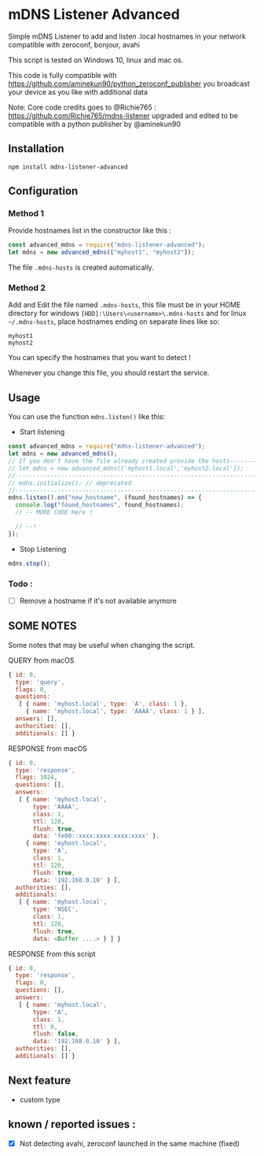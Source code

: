 # mDNS Listener Advanced

Simple mDNS Listener to add and listen .local hostnames in your network compatible with zeroconf, bonjour, avahi

This script is tested on Windows 10, linux and mac os.

This code is fully compatible with https://github.com/aminekun90/python_zeroconf_publisher you broadcast your device as you like with additional data

Note: Core code credits goes to @Richie765 : https://github.com/Richie765/mdns-listener upgraded and edited to be compatible with a python publisher by @aminekun90

## Installation

`npm install mdns-listener-advanced`

## Configuration

### Method 1

Provide hostnames list in the constructor like this :

```javascript
const advanced_mdns = require("mdns-listener-advanced");
let mdns = new advanced_mdns(["myhost1", "myhost2"]);
```

The file `.mdns-hosts` is created automatically.

### Method 2

Add and Edit the file named `.mdns-hosts`, this file must be in your HOME directory for windows `[HDD]:\Users\<username>\.mdns-hosts` and for linux `~/.mdns-hosts`, place hostnames ending on separate lines like so:

```
myhost1
myhost2
```

You can specify the hostnames that you want to detect !

Whenever you change this file, you should restart the service.

## Usage

You can use the function `mdns.listen()` like this:

- Start listening

```javascript
const advanced_mdns = require("mdns-listener-advanced");
let mdns = new advanced_mdns();
// If you don't have the file already created provide the hosts-----------------
// let mdns = new advanced_mdns(['myhost1.local','myhost2.local']);          // |
//------------------------------------------------------------------------------
// mdns.initialize(); // deprecated
//------------------------------------------------------------------------------
mdns.listen().on("new_hostname", (found_hostnames) => {
  console.log("found_hostnames", found_hostnames);
  // -- MORE CODE Here !

  // --!
});
```

- Stop Listening

```javascript
mdns.stop();
```

<!-- ## Autmatic startup on login (macOS)

```bash
cp mdns-listener.plist-sample mdns-listener.plist

# edit mdns-listener.plist to match the paths on your system

cp mdns-listener.plist ~/Library/LaunchAgents/

launchctl load ~/Library/LaunchAgents/mdns-listener.plist
```

Logfiles are available in

- /tmp/mdns-listener-error.log
- /tmp/mdns-listener.log -->

### Todo :

- [ ] Remove a hostname if it's not available anymore
<!-- - [ ] Automatic startup on login (Windows) -->

## SOME NOTES

Some notes that may be useful when changing the script.

QUERY from macOS

```javascript
{ id: 0,
  type: 'query',
  flags: 0,
  questions:
   [ { name: 'myhost.local', type: 'A', class: 1 },
     { name: 'myhost.local', type: 'AAAA', class: 1 } ],
  answers: [],
  authorities: [],
  additionals: [] }
```

RESPONSE from macOS

```javascript
{ id: 0,
  type: 'response',
  flags: 1024,
  questions: [],
  answers:
   [ { name: 'myhost.local',
       type: 'AAAA',
       class: 1,
       ttl: 120,
       flush: true,
       data: 'fe80::xxxx:xxxx:xxxx:xxxx' },
     { name: 'myhost.local',
       type: 'A',
       class: 1,
       ttl: 120,
       flush: true,
       data: '192.168.0.10' } ],
  authorities: [],
  additionals:
   [ { name: 'myhost.local',
       type: 'NSEC',
       class: 1,
       ttl: 120,
       flush: true,
       data: <Buffer ....> } ] }
```

RESPONSE from this script

```javascript
{ id: 0,
  type: 'response',
  flags: 0,
  questions: [],
  answers:
   [ { name: 'myhost.local',
       type: 'A',
       class: 1,
       ttl: 0,
       flush: false,
       data: '192.168.0.10' } ],
  authorities: [],
  additionals: [] }
```

## Next feature

- custom type

## known / reported issues :

- [x] Not detecting avahi, zeroconf launched in the same machine (fixed)
